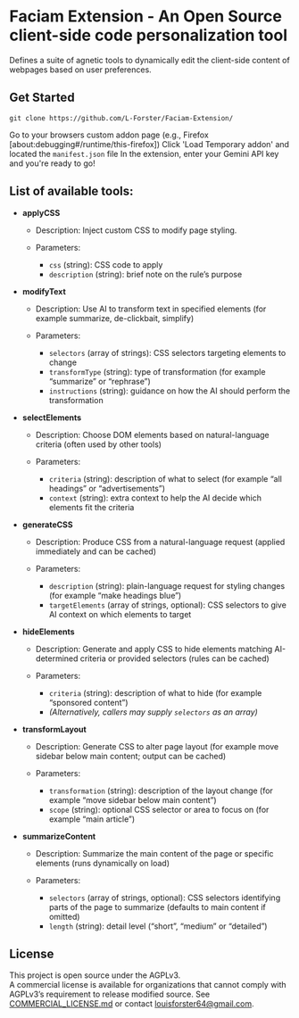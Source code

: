 # Faciam Extension - An Open Source client-side code personalization tool 


Defines a suite of agnetic tools to dynamically edit the client-side content of webpages based on user preferences.


## Get Started

`git clone https://github.com/L-Forster/Faciam-Extension/`

Go to your browsers custom addon page (e.g., Firefox [about:debugging#/runtime/this-firefox])
Click 'Load Temporary addon' and located the `manifest.json` file
In the extension, enter your Gemini API key and you're ready to go!

## List of available tools:

* **applyCSS**

  * Description: Inject custom CSS to modify page styling.
  * Parameters:

    * `css` (string): CSS code to apply
    * `description` (string): brief note on the rule’s purpose

* **modifyText**

  * Description: Use AI to transform text in specified elements (for example summarize, de-clickbait, simplify)
  * Parameters:

    * `selectors` (array of strings): CSS selectors targeting elements to change
    * `transformType` (string): type of transformation (for example “summarize” or “rephrase”)
    * `instructions` (string): guidance on how the AI should perform the transformation

* **selectElements**

  * Description: Choose DOM elements based on natural-language criteria (often used by other tools)
  * Parameters:

    * `criteria` (string): description of what to select (for example “all headings” or “advertisements”)
    * `context` (string): extra context to help the AI decide which elements fit the criteria

* **generateCSS**

  * Description: Produce CSS from a natural-language request (applied immediately and can be cached)
  * Parameters:

    * `description` (string): plain-language request for styling changes (for example “make headings blue”)
    * `targetElements` (array of strings, optional): CSS selectors to give AI context on which elements to target

* **hideElements**

  * Description: Generate and apply CSS to hide elements matching AI-determined criteria or provided selectors (rules can be cached)
  * Parameters:

    * `criteria` (string): description of what to hide (for example “sponsored content”)
    * *(Alternatively, callers may supply `selectors` as an array)*

* **transformLayout**

  * Description: Generate CSS to alter page layout (for example move sidebar below main content; output can be cached)
  * Parameters:

    * `transformation` (string): description of the layout change (for example “move sidebar below main content”)
    * `scope` (string): optional CSS selector or area to focus on (for example “main article”)

* **summarizeContent**

  * Description: Summarize the main content of the page or specific elements (runs dynamically on load)
  * Parameters:

    * `selectors` (array of strings, optional): CSS selectors identifying parts of the page to summarize (defaults to main content if omitted)
    * `length` (string): detail level (“short”, “medium” or “detailed”)




## License

This project is open source under the AGPLv3.  
A commercial license is available for organizations that cannot comply with AGPLv3’s requirement to release modified source. See [COMMERCIAL_LICENSE.md](COMMERCIAL_LICENSE.md) or contact louisforster64@gmail.com.
